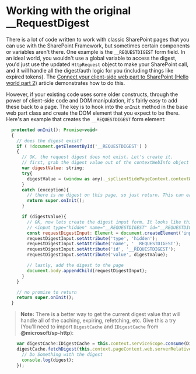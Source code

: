 # Working with the original __RequestDigest

There is a lot of code written to work with classic SharePoint pages that you can use with the SharePoint Framework, but sometimes certain components or variables aren't there. One example is the `__REQUESTDIGEST` form field. In an ideal world, you wouldn't use a global variable to access the digest, you'd just use the updated `HttpRequest` object to make your SharePoint call, and it will handle all the digest/auth logic for you (including things like expired tokens). The [Connect your client-side web part to SharePoint (Hello world part 2)](https://dev.office.com/sharepoint/docs/spfx/web-parts/get-started/connect-to-sharepoint) article demonstrates how to do this.

However, if your existing code uses some older constructs, through the power of client-side code and DOM manipulation, it's fairly easy to add these back to a page. The key is to hook into the `onInit` method in the base web part class and create the DOM element that you expect to be there. Here's an example that creates the `__REQUESTDIGEST` form element:

```JavaScript
  protected onInit(): Promise<void>
  {
    // does the digest exist?
    if ( !document.getElementById('__REQUESTDIGEST') )
    {
      // OK, the request digest does not exist. Let's create it.
      // first, grab the digest value out of the contextWebInfo object (if it exists).
      var digestValue: string;
      try{
        digestValue = (window as any)._spClientSidePageContext.contextWebInfo.FormDigestValue;
      }
      catch (exception){
        // there is no digest on this page, so just return. This can easily happen on the local workbench
        return super.onInit();
      }

      if (digestValue){
        // OK, now lets create the digest input form. It looks like this:
        // <input type="hidden" name="__REQUESTDIGEST" id="__REQUESTDIGEST" value="blahblahblahblahblahblah, July23 -0000 or something like that">
        const requestDigestInput: Element = document.createElement('input');
        requestDigestInput.setAttribute('type', 'hidden');
        requestDigestInput.setAttribute('name', '__REQUESTDIGEST');
        requestDigestInput.setAttribute('id', '__REQUESTDIGEST');
        requestDigestInput.setAttribute('value', digestValue);

        // lastly, add the digest to the page
        document.body.appendChild(requestDigestInput);
      }
    }

    // no promise to return
    return super.onInit();
  }
```

>**Note:** There is a better way to get the current digest value that will handle all of the caching, expiring, refetching, etc. Give this a try (You'll need to import `DigestCache` and `IDigestCache` from **@microsoft/sp-http**):

```JavaScript
    var digestCache:IDigestCache = this.context.serviceScope.consume(DigestCache.serviceKey);
    digestCache.fetchDigest(this.context.pageContext.web.serverRelativeUrl).then((digest: string) => {
      // Do Something with the digest
      console.log(digest);
    });
```
